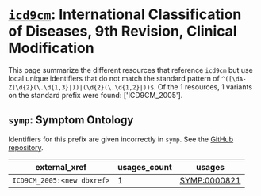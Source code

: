 # [`icd9cm`](https://bioregistry.io/icd9cm): International Classification of Diseases, 9th Revision, Clinical Modification

This page summarize the different resources that reference `icd9cm`
but use local unique identifiers that do not match the standard pattern of
`^([\dA-Z]\d{2}(\.\d{1,3}|))|(\d{2}(\.\d{1,2}|))$`. Of the 1 resources,
1 variants on the standard prefix were found: ['ICD9CM_2005'].

## `symp`: Symptom Ontology

Identifiers for this prefix are given incorrectly in `symp`. See the [GitHub repository](https://github.com/DiseaseOntology/SymptomOntology).

| external_xref              |   usages_count | usages                                              |
|----------------------------|----------------|-----------------------------------------------------|
| `ICD9CM_2005:<new dbxref>` |              1 | [SYMP:0000821](https://bioregistry.io/SYMP:0000821) |

